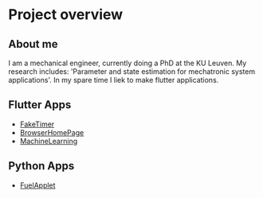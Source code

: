 # Project overview

## About me
I am a mechanical engineer, currently doing a PhD at the KU Leuven. My research includes: 'Parameter and state estimation for mechatronic system applications'.
In my spare time I liek to make flutter applications.

## Flutter Apps
- [FakeTimer](https://external.ink?to=smeetsv10.github.io/FakeTimerWebApp/)
- [BrowserHomePage](https://external.ink?to=github.com/Smeetsv10/BrowserHomepage)
- [MachineLearning](https://external.ink?to=smeetsv10.github.io/FlutterML/)

## Python Apps
- [FuelApplet]([https://](https://external.ink?to=)github.com/Smeetsv10/FuelApplet)


